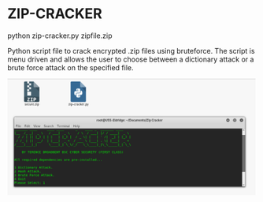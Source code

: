 # ZIP-CRACKER

python zip-cracker.py zipfile.zip

Python script file to crack encrypted .zip files using bruteforce. The script is menu driven and allows the user to choose between a dictionary attack or a brute force attack on the specified file.

![Screenshot](picture0.png) 

